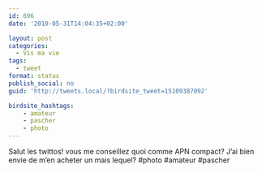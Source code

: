 ```yaml
---
id: 696
date: '2010-05-31T14:04:35+02:00'

layout: post
categories:
  - Vis ma vie
tags:
  - tweet
format: status
publish_social: no
guid: 'http://tweets.local/?birdsite_tweet=15109387092'

birdsite_hashtags:
    - amateur
    - pascher
    - photo
---
```


Salut les twittos! vous me conseillez quoi comme APN compact? J’ai bien envie de m’en acheter un mais lequel? #photo #amateur #pascher